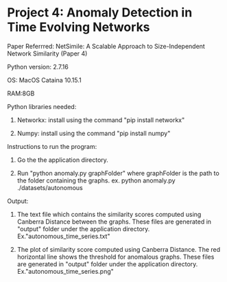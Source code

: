 # Project 4: Anomaly Detection in Time Evolving Networks

Paper Referrred: NetSimile: A Scalable Approach to Size-Independent Network Similarity (Paper 4)

Python version: 2.7.16

OS: MacOS Cataina 10.15.1

RAM:8GB

Python libraries needed:

1. Networkx: install using the command "pip install networkx"

2. Numpy: install using the command "pip install numpy"

Instructions to run the program:

1. Go the the application directory.

2. Run "python anomaly.py graphFolder" where graphFolder is the path to the folder containing the graphs.
   ex. python anomaly.py ./datasets/autonomous

Output:

1. The text file which contains the similarity scores computed using Canberra Distance between the graphs. These files are generated in "output" folder under the application directory. Ex."autonomous_time_series.txt"

2. The plot of similarity score computed using Canberra Distance. The red horizontal line shows the threshold for anomalous graphs. These files are generated in "output" folder under the application directory. Ex."autonomous_time_series.png"
